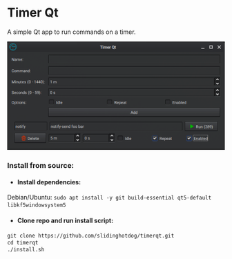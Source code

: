 # Timer Qt
A simple Qt app to run commands on a timer.

![app1](screenshot/app1.png)

### Install from source:

- #### Install dependencies:
Debian/Ubuntu: `sudo apt install -y git build-essential qt5-default libkf5windowsystem5`

- #### Clone repo and run install script:
```
git clone https://github.com/slidinghotdog/timerqt.git
cd timerqt
./install.sh
```
